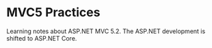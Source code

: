 # MVC5 Practices

Learning notes about ASP.NET MVC 5.2.  The ASP.NET development is shifted to ASP.NET Core.
